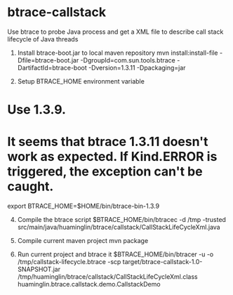 # btrace-callstack
Use btrace to probe Java process and get a XML file to describe call stack lifecycle of Java threads

1. Install btrace-boot.jar to local maven repository
mvn install:install-file -Dfile=btrace-boot.jar -DgroupId=com.sun.tools.btrace -DartifactId=btrace-boot -Dversion=1.3.11 -Dpackaging=jar

3. Setup BTRACE_HOME environment variable
# Use 1.3.9.
# It seems that btrace 1.3.11 doesn't work as expected. If Kind.ERROR is triggered, the exception can't be caught.

export BTRACE_HOME=$HOME/bin/btrace-bin-1.3.9

4. Compile the btrace script
$BTRACE_HOME/bin/btracec -d /tmp -trusted src/main/java/huaminglin/btrace/callstack/CallStackLifeCycleXml.java

5. Compile current maven project
mvn package

6. Run current project and btrace it
$BTRACE_HOME/bin/btracer -u -o /tmp/callstack-lifecycle.btrace -scp target/btrace-callstack-1.0-SNAPSHOT.jar /tmp/huaminglin/btrace/callstack/CallStackLifeCycleXml.class huaminglin.btrace.callstack.demo.CallstackDemo
